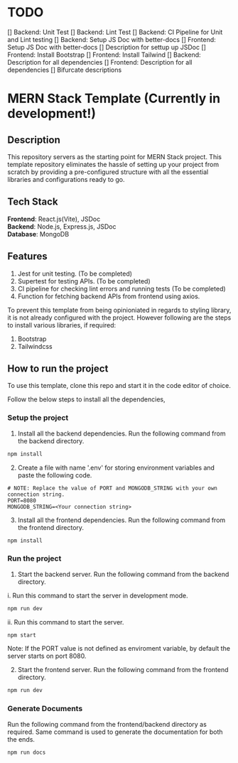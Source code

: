 # TODO

[] Backend: Unit Test
[] Backend: Lint Test
[] Backend: CI Pipeline for Unit and Lint testing
[] Backend: Setup JS Doc with better-docs
[] Frontend: Setup JS Doc with better-docs
[] Description for settup up JSDoc
[] Frontend: Install Bootstrap
[] Frontend: Install Tailwind
[] Backend: Description for all dependencies
[] Frontend: Description for all dependencies
[] Bifurcate descriptions

# MERN Stack Template (Currently in development!)

## Description

This repository servers as the starting point for MERN Stack project. This template repository eliminates the hassle of setting up your project from scratch by providing a pre-configured structure with all the essential libraries and configurations ready to go.

## Tech Stack

**Frontend**: React.js(Vite), JSDoc  
**Backend**: Node.js, Express.js, JSDoc  
**Database**: MongoDB

## Features

1. Jest for unit testing. (To be completed)
2. Supertest for testing APIs. (To be completed)
3. CI pipeline for checking lint errors and running tests (To be completed)
4. Function for fetching backend APIs from frontend using axios.

To prevent this template from being opinioniated in regards to styling library, it is not already configured with the project. However following are the steps to install various libraries, if required:

1. Bootstrap
2. Tailwindcss

## How to run the project

To use this template, clone this repo and start it in the code editor of choice.

Follow the below steps to install all the dependencies,

### Setup the project

1. Install all the backend dependencies. Run the following command from the backend directory.

```bash
npm install
```

2. Create a file with name '.env' for storing environment variables and paste the following code.

```
# NOTE: Replace the value of PORT and MONGODB_STRING with your own connection string.
PORT=8080
MONGODB_STRING=<Your connection string>
```

3. Install all the frontend dependencies. Run the following command from the frontend directory.

```bash
npm install
```

### Run the project

1. Start the backend server. Run the following command from the backend directory.

i. Run this command to start the server in development mode.

```bash
npm run dev
```

ii. Run this command to start the server.

```bash
npm start
```

Note: If the PORT value is not defined as enviroment variable, by default the server starts on port 8080.

2. Start the frontend server. Run the following command from the frontend directory.

```bash
npm run dev
```

### Generate Documents

Run the following command from the frontend/backend directory as required. Same command is used to generate the documentation for both the ends.

```bash
npm run docs
```
